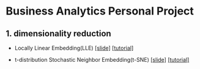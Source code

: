 # Business Analytics Personal Project
## 1. dimensionality reduction

* Locally Linear Embedding(LLE) [[slide]](https://github.com/Saerin-Lim/Business_Analytics/blob/master/1.dimensionality%20reduction/LLE_slide.pdf) [[tutorial]](https://github.com/Saerin-Lim/Business_Analytics/blob/master/1.dimensionality%20reduction/LLE_tutorial.ipynb)

* t-distribution Stochastic Neighbor Embedding(t-SNE) [[slide]](https://github.com/Saerin-Lim/Business_Analytics/blob/master/1.dimensionality%20reduction/t_SNE_slide.pdf) [[tutorial]](https://github.com/Saerin-Lim/Business_Analytics/blob/master/1.dimensionality%20reduction/t_SNE_tutorial.ipynb)
